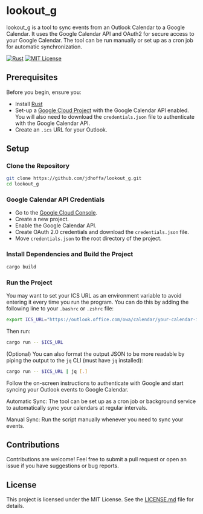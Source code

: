 # lookout_g

lookout_g is a tool to sync events from an Outlook Calendar to a Google Calendar. It uses the Google Calendar API and OAuth2 for secure access to your Google Calendar. The tool can be run manually or set up as a cron job for automatic synchronization.

[![Rust](https://github.com/jdhoffa/lookout_g/actions/workflows/ci.yml/badge.svg)](https://github.com/jdhoffa/lookout_g/actions/workflows/ci.yml)
[![MIT License](https://img.shields.io/github/license/jdhoffa/lookout_g)](https://github.com/jdhoffa/lookout_g/LICENSE.md)
## Prerequisites

Before you begin, ensure you:

- Install [Rust](https://www.rust-lang.org/tools/install)
- Set-up a [Google Cloud Project](https://console.cloud.google.com/) with the Google Calendar API enabled. You will also need to download the `credentials.json` file to authenticate with the Google Calendar API.
- Create an `.ics` URL for your Outlook. 

## Setup

### Clone the Repository

```bash
git clone https://github.com/jdhoffa/lookout_g.git
cd lookout_g
```

### Google Calendar API Credentials
- Go to the [Google Cloud Console](https://console.cloud.google.com/).
- Create a new project.
- Enable the Google Calendar API.
- Create OAuth 2.0 credentials and download the `credentials.json` file.
- Move `credentials.json` to the root directory of the project.

### Install Dependencies and Build the Project

```bash
cargo build
```

### Run the Project
You may want to set your ICS URL as an environment variable to avoid entering it every time you run the program. You can do this by adding the following line to your `.bashrc` or `.zshrc` file:

```bash
export ICS_URL="https://outlook.office.com/owa/calendar/your-calendar-id/Calendar/calendar.ics"
```

Then run:

  ```bash
  cargo run -- $ICS_URL
  ```

(Optional) You can also format the output JSON to be more readable by piping the output to the `jq` CLI (must have `jq` installed):

```bash
cargo run -- $ICS_URL | jq [.]
```

Follow the on-screen instructions to authenticate with Google and start syncing your Outlook events to Google Calendar.


Automatic Sync: The tool can be set up as a cron job or background service to automatically sync your calendars at regular intervals.

Manual Sync: Run the script manually whenever you need to sync your events.

## Contributions
Contributions are welcome! Feel free to submit a pull request or open an issue if you have suggestions or bug reports.

## License
This project is licensed under the MIT License. See the [LICENSE.md](LICENSE.md) file for details.
